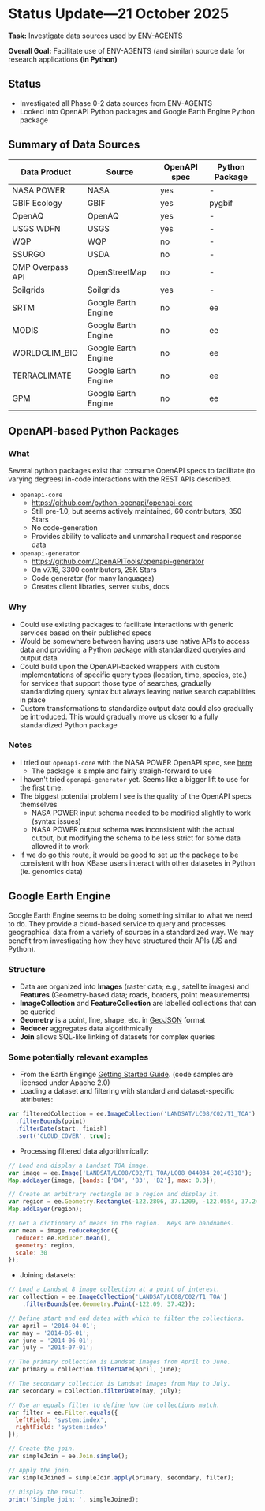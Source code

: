 # Status Update&mdash;21 October 2025

__Task:__ Investigate data sources used by  [ENV-AGENTS](https://github.com/aparkin/env-agents/tree/main)

__Overall Goal:__ Facilitate use of ENV-AGENTS (and similar) source data for research applications __(in Python)__

## Status

- Investigated all Phase 0-2 data sources from ENV-AGENTS
- Looked into OpenAPI Python packages and Google Earth Engine Python package

## Summary of Data Sources

| Data Product     | Source              | OpenAPI spec | Python Package |
|------------------|---------------------|--------------|----------------|
| NASA POWER       | NASA                | yes          | -              |
| GBIF Ecology     | GBIF                | yes          | pygbif         |
| OpenAQ           | OpenAQ              | yes          | -              |
| USGS WDFN        | USGS                | yes          | -              |
| WQP              | WQP                 | no           | -              |
| SSURGO           | USDA                | no           | -              |
| OMP Overpass API | OpenStreetMap       | no           | -              |
| Soilgrids        | Soilgrids           | yes          | -              |
| SRTM             | Google Earth Engine | no           | ee             |
| MODIS            | Google Earth Engine | no           | ee             |
| WORLDCLIM_BIO    | Google Earth Engine | no           | ee             |
| TERRACLIMATE     | Google Earth Engine | no           | ee             |
| GPM              | Google Earth Engine | no           | ee             |



## OpenAPI-based Python Packages

### What
Several python packages exist that consume OpenAPI specs to facilitate (to varying degrees)
in-code interactions with the REST APIs described.

- `openapi-core`
  - https://github.com/python-openapi/openapi-core
  - Still pre-1.0, but seems actively maintained, 60 contributors, 350 Stars
  - No code-generation
  - Provides ability to validate and unmarshall request and response data
- `openapi-generator`
  - https://github.com/OpenAPITools/openapi-generator
  - On v7.16, 3300 contributors, 25K Stars
  - Code generator (for many languages)
  - Creates client libraries, server stubs, docs

### Why
- Could use existing packages to facilitate interactions with generic services based on their published specs
- Would be somewhere between having users use native APIs to access data and providing a Python package with standardized queryies and output data
- Could build upon the OpenAPI-backed wrappers with custom implementations of specific query types (location, time, species, etc.) for services that support those type of searches, gradually standardizing query syntax but always leaving native search capabilities in place
- Custom transformations to standardize output data could also gradually be introduced. This would gradually move us closer to a fully standardized Python package

### Notes
- I tried out `openapi-core` with the NASA POWER OpenAPI spec, see [here](https://github.com/cohere-llc/data-agents/blob/f842d148667db6befadee680238635e12144d62f/tests/adapters/test_openapi_adapter.py#L53-L88)
  - The package is simple and fairly straigh-forward to use
- I haven't tried `openapi-generator` yet. Seems like a bigger lift to use for the first time.
- The biggest potential problem I see is the quality of the OpenAPI specs themselves
  - NASA POWER input schema needed to be modified slightly to work (syntax issues)
  - NASA POWER output schema was inconsistent with the actual output, but modifying the schema to be less strict for some data allowed it to work
- If we do go this route, it would be good to set up the package to be consistent with how KBase users interact with other datasetes in Python (ie. genomics data)

## Google Earth Engine

Google Earth Engine seems to be doing something similar to what we need to do. They provide a cloud-based service to query and processes geographical data from a variety of sources in a standardized way. We may benefit from investigating how they have structured their APIs (JS and Python).

### Structure

- Data are organized into __Images__ (raster data; e.g., satellite images) and __Features__ (Geometry-based data; roads, borders, point measurements)
- __ImageCollection__ and __FeatureCollection__ are labelled collections that can be queried
- __Geometry__ is a point, line, shape, etc. in [GeoJSON](https://datatracker.ietf.org/doc/html/rfc7946#autoid-1) format
- __Reducer__ aggregates data algorithmically
- __Join__ allows SQL-like linking of datasets for complex queries

### Some potentially relevant examples
- From the Earth Enginge [Getting Started Guide](https://developers.google.com/earth-engine/guides/getstarted). (code samples are licensed under Apache 2.0)
- Loading a dataset and filtering with standard and dataset-specific attributes:
```js
var filteredCollection = ee.ImageCollection('LANDSAT/LC08/C02/T1_TOA')
  .filterBounds(point)
  .filterDate(start, finish)
  .sort('CLOUD_COVER', true);
```
- Processing filtered data algorithmically:
```js
// Load and display a Landsat TOA image.
var image = ee.Image('LANDSAT/LC08/C02/T1_TOA/LC08_044034_20140318');
Map.addLayer(image, {bands: ['B4', 'B3', 'B2'], max: 0.3});

// Create an arbitrary rectangle as a region and display it.
var region = ee.Geometry.Rectangle(-122.2806, 37.1209, -122.0554, 37.2413);
Map.addLayer(region);

// Get a dictionary of means in the region.  Keys are bandnames.
var mean = image.reduceRegion({
  reducer: ee.Reducer.mean(),
  geometry: region,
  scale: 30
});
```
- Joining datasets:
```js
// Load a Landsat 8 image collection at a point of interest.
var collection = ee.ImageCollection('LANDSAT/LC08/C02/T1_TOA')
    .filterBounds(ee.Geometry.Point(-122.09, 37.42));

// Define start and end dates with which to filter the collections.
var april = '2014-04-01';
var may = '2014-05-01';
var june = '2014-06-01';
var july = '2014-07-01';

// The primary collection is Landsat images from April to June.
var primary = collection.filterDate(april, june);

// The secondary collection is Landsat images from May to July.
var secondary = collection.filterDate(may, july);

// Use an equals filter to define how the collections match.
var filter = ee.Filter.equals({
  leftField: 'system:index',
  rightField: 'system:index'
});

// Create the join.
var simpleJoin = ee.Join.simple();

// Apply the join.
var simpleJoined = simpleJoin.apply(primary, secondary, filter);

// Display the result.
print('Simple join: ', simpleJoined);
```
